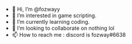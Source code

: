 - 👋 Hi, I’m @fozwayy
- 👀 I’m interested in game scripting.
- 🌱 I’m currently learning coding.
- 💞️ I’m looking to collaborate on nothing lol
- 📫 How to reach me : discord is fozway#6638

<!---
fozwayy/fozwayy is a ✨ special ✨ repository because its `README.md` (this file) appears on your GitHub profile.
You can click the Preview link to take a look at your changes.
--->
